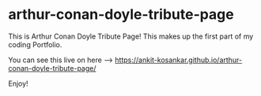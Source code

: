 # arthur-conan-doyle-tribute-page
This is Arthur Conan Doyle Tribute Page!
This makes up the first part of my coding Portfolio.

You can see this live on here -->
https://ankit-kosankar.github.io/arthur-conan-doyle-tribute-page/

Enjoy!

